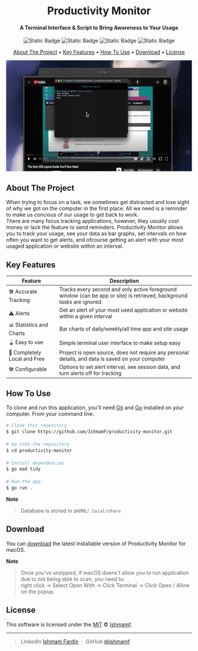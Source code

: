 <h1 align="center">
  Productivity Monitor
  <br>
</h1>

<h4 align="center">A Terminal Interface & Script to Bring Awareness to Your Usage</h4>


<div align="center">
    <img alt="Static Badge" src="https://img.shields.io/badge/Go-v1.22-blue">
    <img alt="Static Badge" src="https://img.shields.io/badge/build-passing-brightgreen">
    <img alt="Static Badge" src="https://img.shields.io/badge/platform-macOS-purple">
    <img alt="Static Badge" src="https://img.shields.io/badge/license-MIT-yellow">

</div>

<p align="center">
<a href="#about-the-project">About The Project</a> •
  <a href="#key-features">Key Features</a> •
  <a href="#how-to-use">How To Use</a> •
  <a href="#download">Download</a> •
  <a href="#license">License</a>
</p>

<img src="https://github.com/IshmamF/productivity-monitor/blob/30d43efde9cca683be14ae4be3c7d78055b34275/readme-media/Screen%20Recording%202024-08-17%20at%203.06.11%20PM.gif" alt="GIF OF APPLICATION" style="height: 300px; width:600px;"/>

## About The Project
When trying to focus on a task, we sometimes get distracted and lose sight of why we got on the computer in the first place. All we need is a reminder to make us concious of our usage to get back to work.  
There are many focus tracking applications, however, they usually cost money or lack the feature to send reminders. Productivity Monitor allows you to track your usage, see your data as bar graphs, set intervals on how often you want to get alerts, and ofcourse getting an alert with your most usaged application or website within an interval.


## Key Features

| Feature          | Description                                         |
|------------------|-----------------------------------------------------|
| 🛠 Accurate Tracking | Tracks every second and only active foreground window (can be app or site) is retrieved, background tasks are ignored. |
| :warning: Alerts | Get an alert of your most used application or website within a given interval |
| :bar_chart: Statistics and Charts | Bar charts of daily/weekly/all time app and site usage |
| 🪀 Easy to use    | Simple terminal user interface to make setup easy |
| 🤹 Completely Local and Free | Project is open source, does not require any personal details, and data is saved on your computer |
| 🛠 Configurable   | Options to set alert interval, see session data, and turn alerts off for tracking |


## How To Use

To clone and run this application, you'll need [Git](https://git-scm.com) and [Go](https://go.dev/doc/install) installed on your computer. From your command line:

```bash
# Clone this repository
$ git clone https://github.com/IshmamF/productivity-monitor.git

# Go into the repository
$ cd productivity-monitor

# Install dependencies
$ go mod tidy

# Run the app
$ go run .
```

**Note**
> Database is stored in `$HOME/.local/share`

## Download

You can [download](https://github.com/IshmamF/productivity-monitor/raw/main/productivity-monitor.zip) the latest installable version of Productivity Monitor for macOS. <br> 

**Note**
> Once you've unzipped, if macOS doens't allow you to run application due to not being able to scan, you need to: <br> right click -> Select Open With -> Click Terminal -> Click Open / Allow on the popup.

## License

This software is licensed under the [MIT](https://github.com/nhn/tui.editor/blob/master/LICENSE) © [Ishmamf](https://github.com/ishmamf).

---

> LinkedIn [Ishmam Fardin](https://www.linkedin.com/in/ishmam-fardin/) &nbsp;&middot;&nbsp;
> GitHub [@ishmamf](https://github.com/ishmamf)
